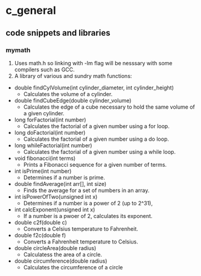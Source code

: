 # c_general
## code snippets and libraries

### mymath
1. Uses math.h so linking with -lm flag will be nesssary with some compilers such as GCC.
2. A library of various and sundry math functions:
 * double findCylVolume(int cylinder_diameter, int cylinder_height)
    * Calculates the volume of a cylinder.
 * double findCubeEdge(double cylinder_volume)
    * Calculates the edge of a cube necessary to hold the same volume of a given cylinder.
 * long forFactorial(int number)
    * Calculates the factorial of a given number using a for loop.
 * long doFactorial(int number)
    * Calculates the factorial of a given number using a do loop.
 * long whileFactorial(int number)
    * Calculates the factorial of a given number using a while loop.
 * void fibonacci(int terms)
    * Prints a Fibonacci sequence for a given number of terms.
 * int isPrime(int number)
    * Determines if a number is prime.
 * double findAverage(int arr[], int size)
    * Finds the average for a set of numbers in an array.
 * int isPowerOfTwo(unsigned int x)
    * Determines if a number is a power of 2 (up to 2^31),
 * int calcExponent(unsigned int x)
    * If a number is a pwoer of 2, calculates its exponent.
 * double c2f(double c)
    * Converts a Celsius temperature to Fahrenheit.
 * double f2c(double f)
    * Converts a Fahrenheit temperature to Celsius.
 * double circleArea(double radius)
    * Calculatess the area of a circle.
 * double circumference(double radius)
    * Calculates the circumference of a circle
